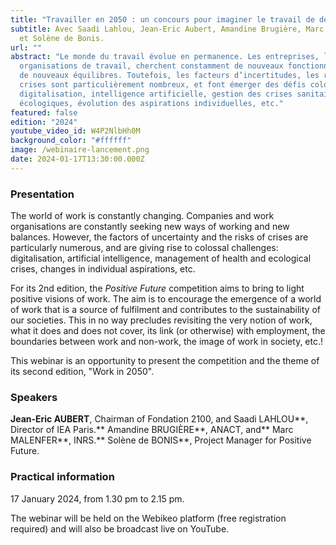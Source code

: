 ```yaml
---
title: "Travailler en 2050 : un concours pour imaginer le travail de demain"
subtitle: Avec Saadi Lahlou, Jean-Eric Aubert, Amandine Brugière, Marc Malenfer
  et Solène de Bonis.
url: ""
abstract: "Le monde du travail évolue en permanence. Les entreprises, les
  organisations de travail, cherchent constamment de nouveaux fonctionnements,
  de nouveaux équilibres. Toutefois, les facteurs d’incertitudes, les risques de
  crises sont particulièrement nombreux, et font émerger des défis colossaux :
  digitalisation, intelligence artificielle, gestion des crises sanitaires et
  écologiques, évolution des aspirations individuelles, etc."
featured: false
edition: "2024"
youtube_video_id: W4P2NlbHh0M
background_color: "#ffffff"
image: /webinaire-lancement.png
date: 2024-01-17T13:30:00.000Z
---
```

### Presentation

The world of work is constantly changing. Companies and work organisations are constantly seeking new ways of working and new balances. However, the factors of uncertainty and the risks of crises are particularly numerous, and are giving rise to colossal challenges: digitalisation, artificial intelligence, management of health and ecological crises, changes in individual aspirations, etc.

For its 2nd edition, the *Positive Future* competition aims to bring to light positive visions of work. The aim is to encourage the emergence of a world of work that is a source of fulfilment and contributes to the sustainability of our societies. This in no way precludes revisiting the very notion of work, what it does and does not cover, its link (or otherwise) with employment, the boundaries between work and non-work, the image of work in society, etc.!

This webinar is an opportunity to present the competition and the theme of its second edition, "Work in 2050".

### Speakers

**Jean-Eric AUBERT**, Chairman of Fondation 2100, and Saadi LAHLOU**, Director of IEA Paris.** Amandine BRUGIÈRE**, ANACT, and** Marc MALENFER**, INRS.** Solène de BONIS\*\*, Project Manager for Positive Future.

### Practical information

17 January 2024, from 1.30 pm to 2.15 pm.

The webinar will be held on the Webikeo platform (free registration required) and will also be broadcast live on YouTube.[](https://urlz.fr/oNFU)